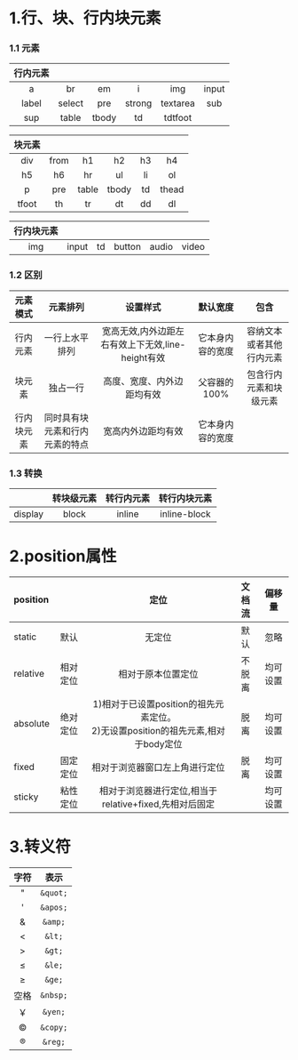 # 1.行、块、行内块元素
### 1.1 元素
|  行内元素   |  | ||||
|  :-:  | :-:  | :-:  |:-:|:-:|:-:|
| a  | br | em |i|img|input|
|label|select| pre | strong |textarea|sub|
|sup|table|tbody|td|tdtfoot||

|  块元素   |  | ||||
|  :-:  | :-:  | :-:  |:-:|:-:|:-:|
| div  | from | h1 |h2|h3|h4|
|h5|h6| hr  | ul |li|ol|
|p|pre|table|tbody|td|thead|
|tfoot|th|tr|dt|dd|dl|

|  行内块元素   |  |||||
|  :-:  | :-:  | :-:  |:-:|:-:|:-:|
| img  | input | td |button|audio|video|

### 1.2 区别
|  元素模式   | 元素排列 |设置样式 |默认宽度|包含|
|  :-:  | :-:  | :-:  |:-:|:-:|
|行内元素|一行上水平排列|宽高无效,内外边距左右有效上下无效,line-height有效|它本身内容的宽度|容纳文本或者其他行内元素|
|块元素|独占一行|高度、宽度、内外边距均有效|父容器的100%|包含行内元素和块级元素|
|行内块元素|同时具有块元素和行内元素的特点|宽高内外边距均有效|它本身内容的宽度||

### 1.3 转换

|  |  转块级元素   | 转行内元素 |转行内块元素 |
|:-:|  :-:  | :-:  | :-: |
| display| block  | inline | inline-block |

# 2.position属性
|position|     | 定位 |文档流 |偏移量|
|:-|  :-:  | :-:  | :-: | :-: |
|static| 默认  | 无定位 | 默认|忽略|
|relative| 相对定位  | 相对于原本位置定位 | 不脱离|均可设置 |
|absolute| 绝对定位  | 1)相对于已设置position的祖先元素定位。<br/>2)无设置position的祖先元素,相对于body定位 |脱离|均可设置  |
|fixed| 固定定位  | 相对于浏览器窗口左上角进行定位 | 脱离|均可设置 |
|sticky| 粘性定位  | 相对于浏览器进行定位,相当于relative+fixed,先相对后固定 | |均可设置|

# 3.转义符
| 字符 | 表示 |
| :--: | :--: |
| " | `&quot;`|
| ' | `&apos;` |
| & | `&amp;` |
| < | `&lt;` |
| > | `&gt;` |
| ≤ | `&le;` |
| ≥ | `&ge;` |
| 空格 | `&nbsp;` |
| ￥ | `&yen;` |
| © | `&copy;` |
| ® | `&reg;` |